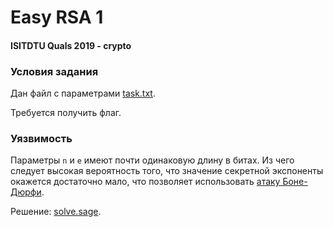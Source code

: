 # Easy RSA 1

#### ISITDTU Quals 2019 - crypto

### Условия задания

Дан файл с параметрами [task.txt](task.txt).

Требуется получить флаг.

### Уязвимость

Параметры `n` и `e` имеют почти одинаковую длину в битах. Из чего следует высокая вероятность того,
 что значение секретной экспоненты окажется достаточно мало, что позволяет использовать [атаку Боне-Дюрфи](15920001.pdf).

Решение: [solve.sage](solve.sage). 
